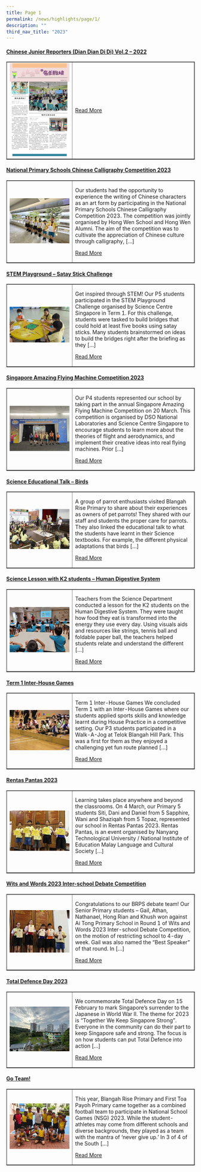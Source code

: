 ```yaml
---
title: Page 1
permalink: /news/highlights/page/1/
description: ""
third_nav_title: "2023"
---
```

<h4><strong><a href="/2023/04/06/chinese-junior-reporters-dian-dian-di-di-vol-2-2022/" rel="bookmark">Chinese Junior Reporters (Dian Dian Di Di) Vol.2 – 2022</a></strong></h4>
<table style="border-collapse: collapse; width: 100%;" border="1">
<tbody>
<tr>
<td style="width: 35%;"><a href="/2023/04/06/chinese-junior-reporters-dian-dian-di-di-vol-2-2022/"><img src="/images/Publications/brps-cl-newspaper-2022-sem-2_final_page-0001.jpg"></a></td>
<td style="width: 65%;">
<p></p>
<p><a href="/2023/04/06/chinese-junior-reporters-dian-dian-di-di-vol-2-2022/">Read More</a></p>
</td>
</tr>
</tbody>
</table>



<h4><strong><a href="/2023/04/03/national-primary-schools-chinese-calligraphy-competition-2023/" rel="bookmark">National Primary Schools Chinese Calligraphy Competition 2023</a></strong></h4>
<table style="border-collapse: collapse; width: 100%;" border="1">
<tbody>
<tr>
<td style="width: 35%;"><a href="/2023/04/03/national-primary-schools-chinese-calligraphy-competition-2023/"><img src="/images/000001.jpg"></a></td>
<td style="width: 65%;">
<p>Our students had the opportunity to experience the writing of Chinese characters as an art form by participating in the National Primary Schools Chinese Calligraphy Competition 2023. The competition was jointly organised by Hong Wen School and Hong Wen Alumni. The aim of the competition was to cultivate the appreciation of Chinese culture through calligraphy, […]</p>
<p><a href="/2023/04/03/national-primary-schools-chinese-calligraphy-competition-2023/">Read More</a></p>
</td>
</tr>
</tbody>
</table>

<h4><strong><a href="/2023/03/30/stem-playground-satay-stick-challenge/" rel="bookmark">STEM Playground – Satay Stick Challenge</a></strong></h4>
<table style="border-collapse: collapse; width: 100%;" border="1">
<tbody>
<tr>
<td style="width: 35%;"><a href="/2023/03/30/stem-playground-satay-stick-challenge/"><img src="/images/000002.jpg"></a></td>
<td style="width: 65%;">
<p>Get inspired through STEM! Our P5 students participated in the STEM Playground Challenge organised by Science Centre Singapore in Term 1. For this challenge, students were tasked to build bridges that could hold at least five books using satay sticks. Many students brainstormed on ideas to build the bridges right after the briefing as they […]</p>
<p><a href="/2023/03/30/stem-playground-satay-stick-challenge/">Read More</a></p>
</td>
</tr>
</tbody>
</table>

<h4><strong><a href="/2023/03/30/singapore-amazing-flying-machine-competition-2023/" rel="bookmark">Singapore Amazing Flying Machine Competition 2023</a></strong></h4>
<table style="border-collapse: collapse; width: 100%;" border="1">
<tbody>
<tr>
<td style="width: 35%;"><a href="/2023/03/30/singapore-amazing-flying-machine-competition-2023/"><img src="/images/000003.jpg"></a></td>
<td style="width: 65%;">
<p>Our P4 students represented our school by taking part in the annual Singapore Amazing Flying Machine Competition on 20 March. This competition is organised by DSO National Laboratories and Science Centre Singapore to encourage students to learn more about the theories of flight and aerodynamics, and implement their creative ideas into real flying machines. Prior […]</p>
<p><a href="/2023/03/30/singapore-amazing-flying-machine-competition-2023/">Read More</a></p>
</td>
</tr>
</tbody>
</table>

<h4><strong><a href="/2023/03/23/science-educational-talk-birds/" rel="bookmark">Science Educational Talk – Birds</a></strong></h4>
<table style="border-collapse: collapse; width: 100%;" border="1">
<tbody>
<tr>
<td style="width: 35%;"><a href="/2023/03/23/science-educational-talk-birds/"><img src="/images/000004.jpg"></a></td>
<td style="width: 65%;">
<p>A group of parrot enthusiasts visited Blangah Rise Primary to share about their experiences as owners of pet parrots! They shared with our staff and students the proper care for parrots. They also linked the educational talk to what the students have learnt in their Science textbooks. For example, the different physical adaptations that birds […]</p>
<p><a href="/2023/03/23/science-educational-talk-birds/">Read More</a></p>
</td>
</tr>
</tbody>
</table>

<h4><strong><a href="/2023/03/23/science-lesson-with-k2-students-human-digestive-system/" rel="bookmark">Science Lesson with K2 students – Human Digestive System</a></strong></h4>
<table style="border-collapse: collapse; width: 100%;" border="1">
<tbody>
<tr>
<td style="width: 35%;"><a href="/2023/03/23/science-lesson-with-k2-students-human-digestive-system/"><img src="/images/000005.jpg"></a></td>
<td style="width: 65%;">
<p>Teachers from the Science Department conducted a lesson for the K2 students on the Human Digestive System. They were taught how food they eat is transformed into the energy they use every day. Using visuals aids and resources like strings, tennis ball and foldable paper ball, the teachers helped students relate and understand the different […]</p>
<p><a href="/2023/03/23/science-lesson-with-k2-students-human-digestive-system/">Read More</a></p>
</td>
</tr>
</tbody>
</table>

<h4><strong><a href="/2023/03/23/term-1-inter-house-games/" rel="bookmark">Term 1 Inter-House Games</a></strong></h4>
<table style="border-collapse: collapse; width: 100%;" border="1">
<tbody>
<tr>
<td style="width: 35%;"><a href="/2023/03/23/term-1-inter-house-games/"><img src="/images/000006.jpg"></a></td>
<td style="width: 65%;">
<p>Term 1 Inter-House Games We concluded Term 1 with an Inter-House Games where our students applied sports skills and knowledge learnt during House Practice in a competitive setting. Our P3 students participated in a Walk-A-Jog at Telok Blangah Hill Park. This was a first for them as they enjoyed a challenging yet fun route planned […]</p>
<p><a href="/2023/03/23/term-1-inter-house-games/">Read More</a></p>
</td>
</tr>
</tbody>
</table>

<h4><strong><a href="/2023/03/23/rentas-pantas-2023/" rel="bookmark">Rentas Pantas 2023</a></strong></h4>
<table style="border-collapse: collapse; width: 100%;" border="1">
<tbody>
<tr>
<td style="width: 35%;"><a href="/2023/03/23/rentas-pantas-2023/"><img src="/images/000007.jpg"></a></td>
<td style="width: 65%;">
<p>Learning takes place anywhere and beyond the classrooms. On 4 March, our Primary 5 students Siti, Dani and Daniel from 5 Sapphire, Wani and Shaziqah from 5 Topaz, represented our school in Rentas Pantas 2023. Rentas Pantas, is an event organised by Nanyang Technological University / National Institute of Education Malay Language and Cultural Society […]</p>
<p><a href="/2023/03/23/rentas-pantas-2023/">Read More</a></p>
</td>
</tr>
</tbody>
</table>

<h4><strong><a href="/2023/03/21/wits-and-words-2023-inter-school-debate-competition/" rel="bookmark">Wits and Words 2023 Inter-school Debate Competition</a></strong></h4>
<table style="border-collapse: collapse; width: 100%;" border="1">
<tbody>
<tr>
<td style="width: 35%;"><a href="/2023/03/21/wits-and-words-2023-inter-school-debate-competition/"><img src="/images/000008.jpg"></a></td>
<td style="width: 65%;">
<p>Congratulations to our BRPS debate team! Our Senior Primary students – Gail, Athan, Nathanael, Hong Rian and Khush won against Ai Tong Primary School in Round 1 of Wits and Words 2023 Inter-school Debate Competition, on the motion of restricting school to 4-day week. Gail was also named the “Best Speaker” of that round. In […]</p>
<p><a href="/2023/03/21/wits-and-words-2023-inter-school-debate-competition/">Read More</a></p>
</td>
</tr>
</tbody>
</table>

<h4><strong><a href="/2023/02/27/total-defence-day-2023/" rel="bookmark">Total Defence Day 2023</a></strong></h4>
<table style="border-collapse: collapse; width: 100%;" border="1">
<tbody>
<tr>
<td style="width: 35%;"><a href="/2023/02/27/total-defence-day-2023/"><img src="/images/1111.jpg"></a></td>
<td style="width: 65%;">
<p>We commemorate Total Defence Day on 15 February to mark Singapore’s surrender to the Japanese in World War II. The theme for 2023 is “Together We Keep Singapore Strong”. Everyone in the community can do their part to keep Singapore safe and strong. The focus is on how students can put Total Defence into action […]</p>
<p><a href="/2023/02/27/total-defence-day-2023/">Read More</a></p>
</td>
</tr>
</tbody>
</table>

<h4><strong><a href="/2023/02/17/go-team/" rel="bookmark">Go Team!</a></strong></h4>
<table style="border-collapse: collapse; width: 100%;" border="1">
<tbody>
<tr>
<td style="width: 35%;"><a href="/2023/02/17/go-team/"><img src="/images/12.jpg"></a></td>
<td style="width: 65%;">
<p>This year, Blangah Rise Primary and First Toa Payoh Primary came together as a combined football team to participate in National School Games (NSG) 2023. While the student-athletes may come from different schools and diverse backgrounds, they played as a team with the mantra of ‘never give up.’ In 3 of 4 of the South […]</p>
<p><a href="/2023/02/17/go-team/">Read More</a></p>
</td>
</tr>
</tbody>
</table>